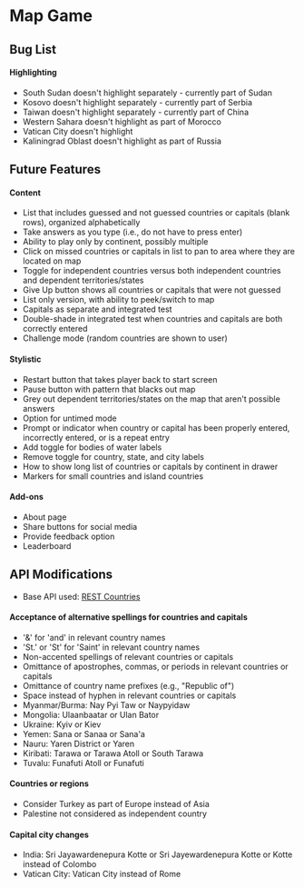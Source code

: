 # Map Game

## Bug List
#### Highlighting
- South Sudan doesn't highlight separately - currently part of Sudan
- Kosovo doesn't highlight separately - currently part of Serbia
- Taiwan doesn't highlight separately - currently part of China
- Western Sahara doesn't highlight as part of Morocco 
- Vatican City doesn't highlight
- Kaliningrad Oblast doesn't highlight as part of Russia

## Future Features
#### Content
- List that includes guessed and not guessed countries or capitals (blank rows), organized alphabetically
- Take answers as you type (i.e., do not have to press enter)
- Ability to play only by continent, possibly multiple
- Click on missed countries or capitals in list to pan to area where they are located on map
- Toggle for independent countries versus both independent countries and dependent territories/states
- Give Up button shows all countries or capitals that were not guessed
- List only version, with ability to peek/switch to map
- Capitals as separate and integrated test
- Double-shade in integrated test when countries and capitals are both correctly entered
- Challenge mode (random countries are shown to user)

#### Stylistic
- Restart button that takes player back to start screen
- Pause button with pattern that blacks out map
- Grey out dependent territories/states on the map that aren't possible answers
- Option for untimed mode
- Prompt or indicator when country or capital has been properly entered, incorrectly entered, or is a repeat entry
- Add toggle for bodies of water labels
- Remove toggle for country, state, and city labels
- How to show long list of countries or capitals by continent in drawer
- Markers for small countries and island countries

#### Add-ons
- About page
- Share buttons for social media
- Provide feedback option
- Leaderboard

## API Modifications
- Base API used: [REST Countries](http://restcountries.eu/)

#### Acceptance of alternative spellings for countries and capitals
- '&' for 'and' in relevant country names
- 'St.' or 'St' for 'Saint' in relevant country names
- Non-accented spellings of relevant countries or capitals
- Omittance of apostrophes, commas, or periods in relevant countries or capitals
- Omittance of country name prefixes (e.g., "Republic of")
- Space instead of hyphen in relevant countries or capitals
- Myanmar/Burma: Nay Pyi Taw or Naypyidaw
- Mongolia: Ulaanbaatar or Ulan Bator
- Ukraine: Kyiv or Kiev
- Yemen: Sana or Sanaa or Sana'a
- Nauru: Yaren District or Yaren
- Kiribati: Tarawa or Tarawa Atoll or South Tarawa
- Tuvalu: Funafuti Atoll or Funafuti

#### Countries or regions
- Consider Turkey as part of Europe instead of Asia
- Palestine not considered as independent country

#### Capital city changes
- India: Sri Jayawardenepura Kotte or Sri Jayewardenepura Kotte or Kotte instead of Colombo
- Vatican City: Vatican City instead of Rome
